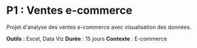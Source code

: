 # P1 : Ventes e-commerce

Projet d'analyse des ventes e-commerce avec visualisation des données.

**Outils** : Excel, Data Viz
**Durée** : 15 jours
**Contexte** : E-commerce
